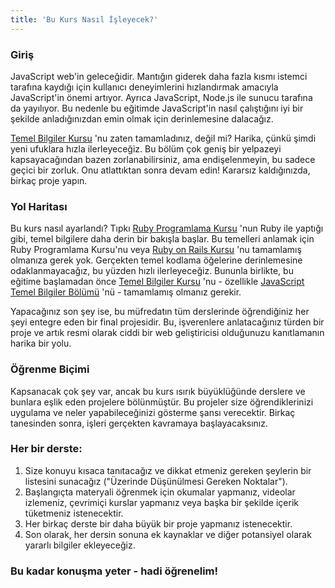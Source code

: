 ```yaml
---
title: 'Bu Kurs Nasıl İşleyecek?'
---
```


### Giriş

JavaScript web'in geleceğidir. Mantığın giderek daha fazla kısmı istemci tarafına kaydığı için kullanıcı deneyimlerini hızlandırmak amacıyla JavaScript'in önemi artıyor. Ayrıca JavaScript, Node.js ile sunucu tarafına da yayılıyor. Bu nedenle bu eğitimde JavaScript'in nasıl çalıştığını iyi bir şekilde anladığınızdan emin olmak için derinlemesine dalacağız.

[Temel Bilgiler Kursu](https://www.theodinproject.com/paths/foundations/courses/foundations) 'nu zaten tamamladınız, değil mi? Harika, çünkü şimdi yeni ufuklara hızla ilerleyeceğiz. Bu bölüm çok geniş bir yelpazeyi kapsayacağından bazen zorlanabilirsiniz, ama endişelenmeyin, bu sadece geçici bir zorluk. Onu atlattıktan sonra devam edin! Kararsız kaldığınızda, birkaç proje yapın.

### Yol Haritası

Bu kurs nasıl ayarlandı? Tıpkı [Ruby Programlama Kursu](/paths/full-stack-ruby-on-rails/courses/ruby-programming) 'nun Ruby ile yaptığı gibi, temel bilgilere daha derin bir bakışla başlar. Bu temelleri anlamak için Ruby Programlama Kursu'nu veya [Ruby on Rails Kursu](/paths/full-stack-ruby-on-rails/courses/ruby-on-rails) 'nu tamamlamış olmanıza gerek yok. Gerçekten temel kodlama öğelerine derinlemesine odaklanmayacağız, bu yüzden hızlı ilerleyeceğiz. Bununla birlikte, bu eğitime başlamadan önce [Temel Bilgiler Kursu](https://www.theodinproject.com/paths/foundations/courses/foundations) 'nu - özellikle [JavaScript Temel Bilgiler Bölümü](https://www.theodinproject.com/paths/foundations/courses/foundations#javascript-basics) 'nü - tamamlamış olmanız gerekir.

Yapacağınız son şey ise, bu müfredatın tüm derslerinde öğrendiğiniz her şeyi entegre eden bir final projesidir. Bu, işverenlere anlatacağınız türden bir proje ve artık resmi olarak ciddi bir web geliştiricisi olduğunuzu kanıtlamanın harika bir yolu.

### Öğrenme Biçimi

Kapsanacak çok şey var, ancak bu kurs ısırık büyüklüğünde derslere ve bunlara eşlik eden projelere bölünmüştür. Bu projeler size öğrendiklerinizi uygulama ve neler yapabileceğinizi gösterme şansı verecektir. Birkaç tanesinden sonra, işleri gerçekten kavramaya başlayacaksınız.

### Her bir derste: 

1. Size konuyu kısaca tanıtacağız ve dikkat etmeniz gereken şeylerin bir listesini sunacağız ("Üzerinde Düşünülmesi Gereken Noktalar").
2. Başlangıçta materyali öğrenmek için okumalar yapmanız, videolar izlemeniz, çevrimiçi kurslar yapmanız veya başka bir şekilde içerik tüketmeniz istenecektir.
3. Her birkaç derste bir daha büyük bir proje yapmanız istenecektir.
4. Son olarak, her dersin sonuna ek kaynaklar ve diğer potansiyel olarak yararlı bilgiler ekleyeceğiz.

### Bu kadar konuşma yeter - hadi öğrenelim!
